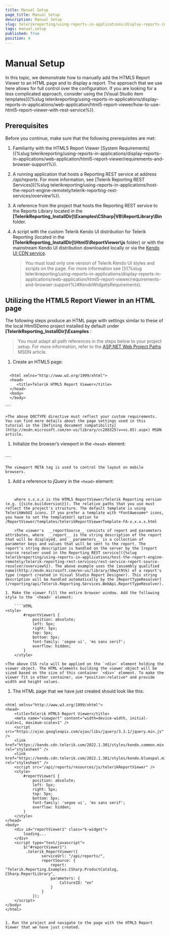 ```yaml
---
title: Manual Setup
page_title: Manual Setup 
description: Manual Setup
slug: telerikreporting/using-reports-in-applications/display-reports-in-applications/web-application/html5-report-viewer/manual-setup
tags: manual,setup
published: True
position: 4
---
```


# Manual Setup

In this topic, we demonstrate how to manually add the HTML5 Report Viewer to an HTML page and to display a report. The approach that we use here allows for full control over the configuration. If you are looking for a less complicated approach, consider using the [Visual Studio item templates]({%slug telerikreporting/using-reports-in-applications/display-reports-in-applications/web-application/html5-report-viewer/how-to-use-html5-report-viewer-with-rest-service%}). 

## Prerequisites

Before you continue, make sure that the following prerequisites are met:         

1. Familiarity with the HTML5 Report Viewer [System Requirements]({%slug telerikreporting/using-reports-in-applications/display-reports-in-applications/web-application/html5-report-viewer/requirements-and-browser-support%}). 

1. A running application that hosts a Reporting REST service at address */api/reports*. For more information, see [Telerik Reporting REST Services]({%slug telerikreporting/using-reports-in-applications/host-the-report-engine-remotely/telerik-reporting-rest-services/overview%}). 

1. A reference from the project that hosts the Reporting REST service to the Reports Library located in the __[TelerikReporting_InstallDir]\Examples\CSharp|VB\ReportLibrary\Bin__ folder. 

1. A script with the custom Telerik Kendo UI distribution for Telerik Reporting (located in the __[TelerikReporting_InstallDir]\Html5\ReportViewer\js__ folder) or with the mainstream Kendo UI distribution downloaded locally or via the [Kendo UI CDN service](http://docs.telerik.com/kendo-ui/install/cdn). 

   >You must load only one version of Telerik Kendo UI styles and scripts on the page. For more information see []({%slug telerikreporting/using-reports-in-applications/display-reports-in-applications/web-application/html5-report-viewer/requirements-and-browser-support%}#KendoWidgetsRequirements). 


## Utilizing the HTML5 Report Viewer in an HTML page

The following steps produce an HTML page with settings similar to these of the local Html5Demo project installed by default under __[TelerikReporting_InstallDir]\Examples__ : 

> You must adapt all path references in the steps below to your project setup. For more information, refer to the [ASP.NET Web Project Paths](http://msdn.microsoft.com/en-us/library/ms178116.aspx) MSDN article. 


1. Create an HTML5 page:
    
    ````HTML
<!DOCTYPE html>
      <html xmlns="http://www.w3.org/1999/xhtml">
      <head>
         <title>Telerik HTML5 Report Viewer</title>
      </head>
      <body>
      </body>
   </html>
````

    >The above DOCTYPE directive must reflect your custom requirements. You can find more details about the page settings used in this tutorial in the [Defining document compatibility](http://msdn.microsoft.com/en-us/library/cc288325(v=vs.85).aspx) MSDN article. 

1. Initialize the browser’s viewport in the `<head>` element:
    
    ````HTML
<meta name="viewport" content="width=device-width, initial-scale=1, maximum-scale=1" />
````

    The viewport META tag is used to control the layout on mobile browsers.    

1. Add a reference to jQuery in the `<head>` element:
    
    ````HTML
<script src="https://ajax.googleapis.com/ajax/libs/jquery/3.3.1/jquery.min.js" />
````

    >jQuery must be loaded before creating the viewer object.jQuery must be loaded only once on the page.

1. Add references to the Telerik Kendo UI styles in the `<head>` element:
    
    ````HTML
<!-- the required Kendo styles -->
	<link href="https://kendo.cdn.telerik.com/2022.1.301/styles/kendo.common.min.css" rel="stylesheet" />
	<link href="https://kendo.cdn.telerik.com/2022.1.301/styles/kendo.blueopal.min.css" rel="stylesheet" />
````

1. Add references to the HTML5 Report Viewer JavaScript file in the `<head>` element:
    
    ````HTML
<script src="/api/reports/resources/js/telerikReportViewer" />
````

    >The report viewer JavaScript must be referenced after any other Kendo widgets or bundles. 

    If no Kendo widgets are utilized in the page, the report viewer will register a custom Kendo subset to enable the required Kendo widgets. The subset is served from the report service. If Kendo is used on the page or the CDN is preferred, make sure the following widgets are referenced: 
    
    ````HTML
<!--
	<script src="https://kendo.cdn.telerik.com/2022.1.301/js/kendo.core.min.js" />
	<script src="https://kendo.cdn.telerik.com/2022.1.301/js/kendo.data.odata.min.js" />
	<script src="https://kendo.cdn.telerik.com/2022.1.301/js/kendo.data.min.js" />
	<script src="https://kendo.cdn.telerik.com/2022.1.301/js/kendo.userevents.min.js" />
	<script src="https://kendo.cdn.telerik.com/2022.1.301/js/kendo.selectable.min.js" />
	<script src="https://kendo.cdn.telerik.com/2022.1.301/js/kendo.calendar.min.js" />
	<script src="https://kendo.cdn.telerik.com/2022.1.301/js/kendo.fx.min.js" />
	<script src="https://kendo.cdn.telerik.com/2022.1.301/js/kendo.draganddrop.min.js" />
	<script src="https://kendo.cdn.telerik.com/2022.1.301/js/kendo.mobile.scroller.min.js" />
	<script src="https://kendo.cdn.telerik.com/2022.1.301/js/kendo.virtuallist.min.js" />
	<script src="https://kendo.cdn.telerik.com/2022.1.301/js/kendo.popup.min.js" />
	<script src="https://kendo.cdn.telerik.com/2022.1.301/js/kendo.list.min.js" />
	<script src="https://kendo.cdn.telerik.com/2022.1.301/js/kendo.combobox.min.js" />
	<script src="https://kendo.cdn.telerik.com/2022.1.301/js/kendo.datepicker.min.js" />
	<script src="https://kendo.cdn.telerik.com/2022.1.301/js/kendo.resizable.min.js" />
	<script src="https://kendo.cdn.telerik.com/2022.1.301/js/kendo.dropdownlist.min.js" />
	<script src="https://kendo.cdn.telerik.com/2022.1.301/js/kendo.multiselect.min.js" />
	<script src="https://kendo.cdn.telerik.com/2022.1.301/js/kendo.splitter.min.js" />
	<script src="https://kendo.cdn.telerik.com/2022.1.301/js/kendo.window.min.js" />
	<script src="https://kendo.cdn.telerik.com/2022.1.301/js/kendo.color.min.js" />
	<script src="https://kendo.cdn.telerik.com/2022.1.301/js/kendo.slider.min.js" />
	<script src="https://kendo.cdn.telerik.com/2022.1.301/js/kendo.button.min.js" />
	<script src="https://kendo.cdn.telerik.com/2022.1.301/js/kendo.colorpicker.min.js" />
	<script src="https://kendo.cdn.telerik.com/2022.1.301/js/kendo.editor.min.js" />
	<script src="https://kendo.cdn.telerik.com/2022.1.301/js/kendo.listview.min.js" />
	<script src="https://kendo.cdn.telerik.com/2022.1.301/js/kendo.menu.min.js" />
	<script src="https://kendo.cdn.telerik.com/2022.1.301/js/kendo.panelbar.min.js" />
	<script src="https://kendo.cdn.telerik.com/2022.1.301/js/kendo.tooltip.min.js" />
	<script src="https://kendo.cdn.telerik.com/2022.1.301/js/kendo.treeview.min.js" />
	<script src="https://kendo.cdn.telerik.com/2022.1.301/js/kendo.touch.min.js" />
	kendo.mobile.min.js - optional, if gestures/touch support is required
	<script src="https://kendo.cdn.telerik.com/2022.1.301/js/kendo.mobile.min.js" />
	kendo.all.min.js or kendo.web.min.js can be used as well if Kendo is used outside the report viewer
	<script src="https://kendo.cdn.telerik.com/2022.1.301/js/kendo.web.min.js" />
	-->
````

1. Add a `<div>` element to the `<body>` element that will serve as a placeholder for the viewer’s widget. The `<div>` element's ID attribute serves as a key(Id) for the viewer object. Its content (*loading...*) will be displayed while the viewer’s content is being loaded (from the template). : 
    
    ````HTML
<div id="reportViewer1" class="k-widget">
    loading...
</div>
````

1. Add the following script element at the bottom of the `<body>` element and create the HTML5 Report Viewer widget for the reportViewer1 `<div>` element that we just added:
    
    ````JS
<script type="text/javascript">
        $("#reportViewer1")
			.telerik_ReportViewer({
                serviceUrl: "/api/reports/",
                //templateUrl: /ReportViewer/templates/telerikReportViewerTemplate-FA-x.x.x.x.html
                reportSource: {
                    report: "Telerik.Reporting.Examples.CSharp.ProductCatalog, CSharp.ReportLibrary",
                    parameters: {
                        CultureID: "en"
                    }
                }
            });
	</script>
````

    where x.x.x.x is the HTML5 ReportViewer/Telerik Reporting version (e.g. {{site.buildversion}}). The relative paths that you use must reflect the project's structure. The default template is using TelerikWebUI icons. If you prefer a template with *FontAwesome* icons, you have to set the templateUrl option to /ReportViewer/templates/telerikReportViewerTemplate-FA-x.x.x.x.html 

    >The viewer's  __reportSource__ consists of report and parameters attributes, where  __report__ is the string description of the report that will be displayed, and __parameters__ is a collection of parameter keys and values that will be sent to the report. The report's string description is handled on the server by the [report source resolver used in the Reporting REST service]({%slug telerikreporting/using-reports-in-applications/host-the-report-engine-remotely/telerik-reporting-rest-services/rest-service-report-source-resolver/overview%}). The above example uses the [assembly qualified name](http://msdn.microsoft.com/en-us/library/30wyt9tk) of a report's type (report created in Visual Studio Report Designer). This string description will be handled automatically by the [ReportTypeResolver](/reporting/api/Telerik.Reporting.Services.WebApi.ReportTypeResolver). 

1. Make the viewer fill the entire browser window. Add the following style to the `<head>` element:
    
    ````HTML
<style>
        #reportViewer1 {
            position: absolute;
            left: 5px;
            right: 5px;
            top: 5px;
            bottom: 5px;
            font-family: 'segoe ui', 'ms sans serif';
            overflow: hidden;
        }
	</style>
````

    >The above CSS rule will be applied on the `<div>` element holding the viewer object. The HTML elements building the viewer object will be sized based on the size of this container `<div>` element. To make the viewer fit in other container, use *position:relative* and provide width and height values. 

1. The HTML page that we have just created should look like this:
    
    ````HTML
<!DOCTYPE html>
	<html xmlns="http://www.w3.org/1999/xhtml">
	<head>
		<title>Telerik HTML5 Report Viewer</title>
		<meta name="viewport" content="width=device-width, initial-scale=1, maximum-scale=1" />
		<script src="https://ajax.googleapis.com/ajax/libs/jquery/3.3.1/jquery.min.js" />
		<link href="https://kendo.cdn.telerik.com/2022.1.301/styles/kendo.common.min.css" rel="stylesheet" />
		<link href="https://kendo.cdn.telerik.com/2022.1.301/styles/kendo.blueopal.min.css" rel="stylesheet" />
		<script src="/api/reports/resources/js/telerikReportViewer" />
		<style>
			#reportViewer1 {
				position: absolute;
				left: 5px;
				right: 5px;
				top: 5px;
				bottom: 5px;
				font-family: 'segoe ui', 'ms sans serif';
				overflow: hidden;
			}
		</style>
	</head>
	<body>
		<div id="reportViewer1" class="k-widget">
			loading...
		</div>
		<script type="text/javascript">
			$("#reportViewer1")
			 .telerik_ReportViewer({
					serviceUrl: "/api/reports/",
					reportSource: {
						report: "Telerik.Reporting.Examples.CSharp.ProductCatalog, CSharp.ReportLibrary",
						parameters: {
							CultureID: "en"
						}
					}
				});
		</script>
	</body>
	</html>
````

1. Run the project and navigate to the page with the HTML5 Report Viewer that we have just created.
